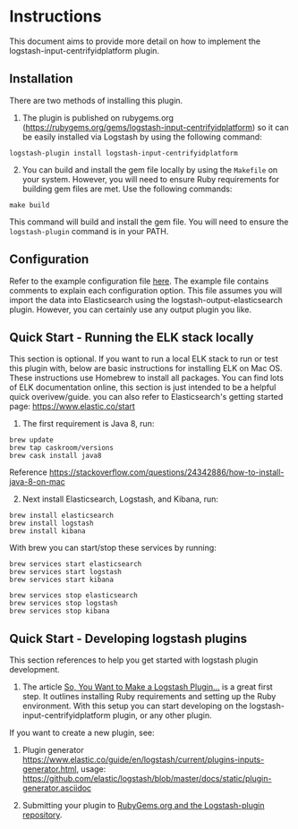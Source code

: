 # Instructions

This document aims to provide more detail on how to implement the logstash-input-centrifyidplatform plugin.

## Installation

There are two methods of installing this plugin.

1. The plugin is published on rubygems.org (https://rubygems.org/gems/logstash-input-centrifyidplatform) so it can be easily installed via Logstash by using the following command:

`logstash-plugin install logstash-input-centrifyidplatform`

2. You can build and install the gem file locally by using the `Makefile` on your system. However, you will need to ensure Ruby requirements for building gem files are met. Use the following commands:

`make build`

This command will build and install the gem file. You will need to ensure the `logstash-plugin` command is in your PATH.

## Configuration

Refer to the example configuration file [here](logstash-input-centrifyidplatform.conf). The example file contains comments to explain each configuration option. This file assumes you will import the data into Elasticsearch using the logstash-output-elasticsearch plugin. However, you can certainly use any output plugin you like.

## Quick Start - Running the ELK stack locally

This section is optional. If you want to run a local ELK stack to run or test this plugin with, below are 
basic instructions for installing ELK on Mac OS. These instructions use Homebrew to install all packages.
You can find lots of ELK documentation online, this section is just intended to be a helpful quick overivew/guide.
you can also refer to Elasticsearch's getting started page: https://www.elastic.co/start

1. The first requirement is Java 8, run:

```shell
brew update
brew tap caskroom/versions
brew cask install java8
```

Reference https://stackoverflow.com/questions/24342886/how-to-install-java-8-on-mac

2. Next install Elasticsearch, Logstash, and Kibana, run:

```shell
brew install elasticsearch
brew install logstash
brew install kibana
```

With brew you can start/stop these services by running:

```shell
brew services start elasticsearch
brew services start logstash
brew services start kibana

brew services stop elasticsearch
brew services stop logstash
brew services stop kibana
```

## Quick Start - Developing logstash plugins

This section references to help you get started with logstash plugin development.

1. The article [So, You Want to Make a Logstash Plugin...](https://dzone.com/articles/so-you-want-to-make-a-logstash-plugin) is a great first step. It outlines installing Ruby requirements and setting up the Ruby environment. With this setup you can start developing on the logstash-input-centrifyidplatform plugin, or any other plugin.

If you want to create a new plugin, see:

1. Plugin generator https://www.elastic.co/guide/en/logstash/current/plugins-inputs-generator.html, usage: https://github.com/elastic/logstash/blob/master/docs/static/plugin-generator.asciidoc

2. Submitting your plugin to [RubyGems.org and the Logstash-plugin repository](https://www.elastic.co/guide/en/logstash/current/submitting-plugin.html).
